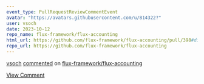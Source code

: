 ```yaml
---
event_type: PullRequestReviewCommentEvent
avatar: "https://avatars.githubusercontent.com/u/814322?"
user: vsoch
date: 2023-10-12
repo_name: flux-framework/flux-accounting
html_url: https://github.com/flux-framework/flux-accounting/pull/398#discussion_r1357305104
repo_url: https://github.com/flux-framework/flux-accounting
---
```


<a href='https://github.com/vsoch' target='_blank'>vsoch</a> <a href='https://github.com/flux-framework/flux-accounting/pull/398#discussion_r1357305104' target='_blank'>commented</a> on <a href='https://github.com/flux-framework/flux-accounting' target='_blank'>flux-framework/flux-accounting</a>

<a href='https://github.com/flux-framework/flux-accounting/pull/398#discussion_r1357305104' target='_blank'>View Comment</a>